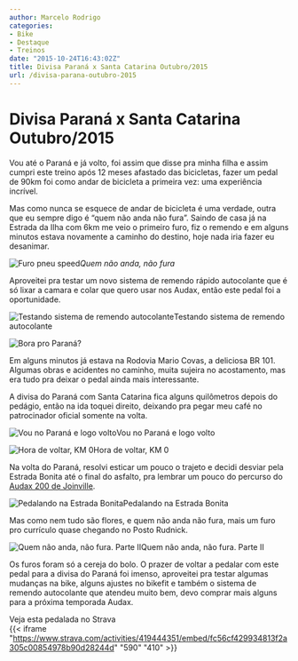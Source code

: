```yaml
---
author: Marcelo Rodrigo
categories:
- Bike
- Destaque
- Treinos
date: "2015-10-24T16:43:02Z"
title: Divisa Paraná x Santa Catarina Outubro/2015
url: /divisa-parana-outubro-2015
---
```

# Divisa Paraná x Santa Catarina Outubro/2015
Vou até o Paraná e já volto, foi assim que disse pra minha filha e assim cumpri este treino após 12 meses afastado das bicicletas, fazer um pedal de 90km foi como andar de bicicleta a primeira vez: uma experiência incrível.

Mas como nunca se esquece de andar de bicicleta é uma verdade, outra que eu sempre digo é “quem não anda não fura”. Saindo de casa já na Estrada da Ilha com 6km me veio o primeiro furo, fiz o remendo e em alguns minutos estava novamente a caminho do destino, hoje nada iria fazer eu desanimar.

![Furo pneu speed](/images/2015/10/SAM_6190.webp)*Quem não anda, não fura*

Aproveitei pra testar um novo sistema de remendo rápido autocolante que é só lixar a camara e colar que quero usar nos Audax, então este pedal foi a oportunidade.

![Testando sistema de remendo autocolante](/images/2015/10/SAM_6192.webp)Testando sistema de remendo autocolante

![Bora pro Paraná?](/images/2015/10/marcelo-rodrigo-indo-pra-divisa-paraná-pneu-furado.webp)

Em alguns minutos já estava na Rodovia Mario Covas, a deliciosa BR 101. Algumas obras e acidentes no caminho, muita sujeira no acostamento, mas era tudo pra deixar o pedal ainda mais interessante.

A divisa do Paraná com Santa Catarina fica alguns quilômetros depois do pedágio, então na ida toquei direito, deixando pra pegar meu café no patrocinador oficial somente na volta.

![Vou no Paraná e logo volto](/images/2015/10/divisa-paraná-santa-catarina.webp)Vou no Paraná e logo volto

![Hora de voltar, KM 0](/images/2015/10/divisa-paraná-km-zero-800x532.webp)Hora de voltar, KM 0

Na volta do Paraná, resolvi esticar um pouco o trajeto e decidi desviar pela Estrada Bonita até o final do asfalto, pra lembrar um pouco do percurso do [Audax 200 de Joinville](/audax-joinville-200km-marco-2014).

![Pedalando na Estrada Bonita](/images/2015/10/SAM_6227.webp "Pedalando na Estrada Bonita")Pedalando na Estrada Bonita

Mas como nem tudo são flores, e quem não anda não fura, mais um furo pro currículo quase chegando no Posto Rudnick.

![Quem não anda, não fura. Parte II](/images/2015/10/quem-nao-anda-nao-fura-pedal-paraná.webp)Quem não anda, não fura. Parte II

Os furos foram só a cereja do bolo. O prazer de voltar a pedalar com este pedal para a divisa do Paraná foi imenso, aproveitei pra testar algumas mudanças na bike, alguns ajustes no bikefit e também o sistema de remendo autocolante que atendeu muito bem, devo comprar mais alguns para a próxima temporada Audax.

Veja esta pedalada no Strava  
{{< iframe "https://www.strava.com/activities/419444351/embed/fc56cf429934813f2a305c00854978b90d28244d" "590" "410" >}}